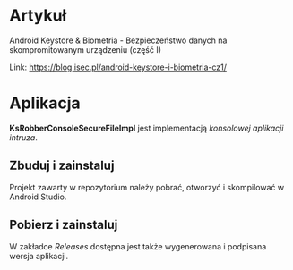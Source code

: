 # Artykuł
Android Keystore & Biometria - Bezpieczeństwo danych na skompromitowanym urządzeniu (część I)

Link: https://blog.isec.pl/android-keystore-i-biometria-cz1/

# Aplikacja
**KsRobberConsoleSecureFileImpl** jest implementacją *konsolowej aplikacji intruza*.

## Zbuduj i zainstaluj
Projekt zawarty w repozytorium należy pobrać, otworzyć i skompilować w Android Studio.

## Pobierz i zainstaluj
W zakładce *Releases* dostępna jest także wygenerowana i podpisana wersja aplikacji.
